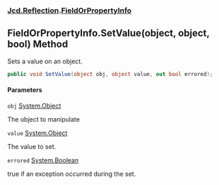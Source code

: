 ### [Jcd.Reflection](Jcd.Reflection.md 'Jcd.Reflection').[FieldOrPropertyInfo](FieldOrPropertyInfo.md 'Jcd.Reflection.FieldOrPropertyInfo')

## FieldOrPropertyInfo.SetValue(object, object, bool) Method

Sets a value on an object.

```csharp
public void SetValue(object obj, object value, out bool errored);
```

#### Parameters

<a name='Jcd.Reflection.FieldOrPropertyInfo.SetValue(object,object,bool).obj'></a>

`obj` [System.Object](https://docs.microsoft.com/en-us/dotnet/api/System.Object 'System.Object')

The object to manipulate

<a name='Jcd.Reflection.FieldOrPropertyInfo.SetValue(object,object,bool).value'></a>

`value` [System.Object](https://docs.microsoft.com/en-us/dotnet/api/System.Object 'System.Object')

The value to set.

<a name='Jcd.Reflection.FieldOrPropertyInfo.SetValue(object,object,bool).errored'></a>

`errored` [System.Boolean](https://docs.microsoft.com/en-us/dotnet/api/System.Boolean 'System.Boolean')

true if an exception occurred during the set.